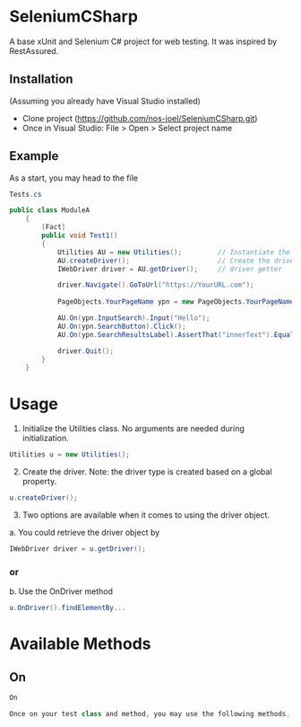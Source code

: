 ﻿# SeleniumCSharp

A base xUnit and Selenium C# project for web testing. It was inspired by RestAssured.

## Installation
(Assuming you already have Visual Studio installed)

* Clone project (https://github.com/nos-joel/SeleniumCSharp.git)
* Once in Visual Studio: File > Open > Select project name

## Example

As a start, you may head to the file
```cs
Tests.cs
```

```cs
public class ModuleA
    {       
        [Fact]
        public void Test1()
        {
            Utilities AU = new Utilities();         // Instantiate the Utilities class. You may choose another name instead of AU
            AU.createDriver();                      // Create the driver
            IWebDriver driver = AU.getDriver();     // driver getter

            driver.Navigate().GoToUrl("https://YourURL.com");
          
            PageObjects.YourPageName ypn = new PageObjects.YourPageName(); // Instantiate the Page class of your need

            AU.On(ypn.InputSearch).Input("Hello");
            AU.On(ypn.SearchButton).Click();
            AU.On(ypn.SearchResultsLabel).AssertThat("innerText").Equals("No results were found!");

            driver.Quit();
        }
    }
```

# Usage

1. Initialize the Utilities class. No arguments are needed during initialization.
```cs
Utilities u = new Utilities();
```

2. Create the driver. Note: the driver type is created based on a global property.
```cs
u.createDriver();
```

3. Two options are available when it comes to using the driver object.

a. You could retrieve the driver object by
```cs
IWebDriver driver = u.getDriver();
```
### or 
b. Use the OnDriver method 
```cs
u.OnDriver().findElementBy...
```

# Available Methods

## **On**
```cs
On

Once on your test class and method, you may use the following methods.

